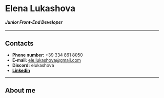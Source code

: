 # Elena Lukashova
#### ***Junior Front-End Developer***
*****
## Contacts
- **Phone number:** +39 334 861 8050
- **E-mail:** ele.lukashova@gmail.com
- **Discord:** elukashova
- **[Linkedin](https://www.linkedin.com/in/elenalukashova/)**
*****
## About me